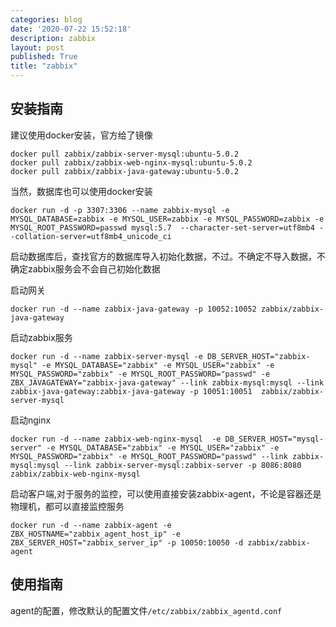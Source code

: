 ```yaml
---
categories: blog
date: '2020-07-22 15:52:18'
description: zabbix
layout: post
published: True
title: "zabbix"
---
```



## 安装指南

建议使用docker安装，官方给了镜像

```
docker pull zabbix/zabbix-server-mysql:ubuntu-5.0.2
docker pull zabbix/zabbix-web-nginx-mysql:ubuntu-5.0.2
docker pull zabbix/zabbix-java-gateway:ubuntu-5.0.2
```

当然，数据库也可以使用docker安装

```
docker run -d -p 3307:3306 --name zabbix-mysql -e MYSQL_DATABASE=zabbix -e MYSQL_USER=zabbix -e MYSQL_PASSWORD=zabbix -e MYSQL_ROOT_PASSWORD=passwd mysql:5.7  --character-set-server=utf8mb4 --collation-server=utf8mb4_unicode_ci
```

启动数据库后，查找官方的数据库导入初始化数据，不过。不确定不导入数据，不确定zabbix服务会不会自己初始化数据

启动网关

```
docker run -d --name zabbix-java-gateway -p 10052:10052 zabbix/zabbix-java-gateway
```

启动zabbix服务

```
docker run -d --name zabbix-server-mysql -e DB_SERVER_HOST="zabbix-mysql" -e MYSQL_DATABASE="zabbix" -e MYSQL_USER="zabbix" -e MYSQL_PASSWORD="zabbix" -e MYSQL_ROOT_PASSWORD="passwd" -e ZBX_JAVAGATEWAY="zabbix-java-gateway" --link zabbix-mysql:mysql --link zabbix-java-gateway:zabbix-java-gateway -p 10051:10051  zabbix/zabbix-server-mysql
```

启动nginx

```
docker run -d --name zabbix-web-nginx-mysql  -e DB_SERVER_HOST="mysql-server" -e MYSQL_DATABASE="zabbix" -e MYSQL_USER="zabbix" -e MYSQL_PASSWORD="zabbix" -e MYSQL_ROOT_PASSWORD="passwd" --link zabbix-mysql:mysql --link zabbix-server-mysql:zabbix-server -p 8086:8080  zabbix/zabbix-web-nginx-mysql
```

启动客户端,对于服务的监控，可以使用直接安装zabbix-agent，不论是容器还是物理机，都可以直接监控服务

```
docker run -d --name zabbix-agent -e ZBX_HOSTNAME="zabbix_agent_host_ip" -e ZBX_SERVER_HOST="zabbix_server_ip" -p 10050:10050 -d zabbix/zabbix-agent
```


## 使用指南

agent的配置，修改默认的配置文件`/etc/zabbix/zabbix_agentd.conf`
